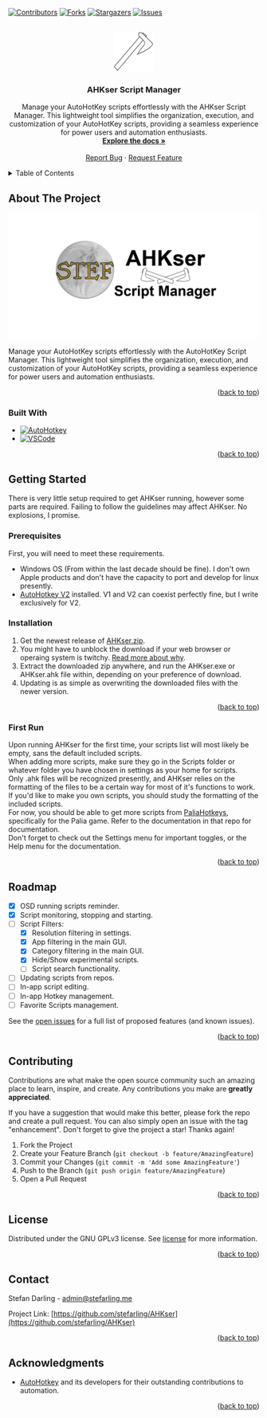 <!-- Improved compatibility of back to top link: See: https://github.com/othneildrew/Best-README-Template/pull/73 -->
<a name="readme-top"></a>
<!--
*** Thanks to https://github.com/othneildrew/Best-README-Template for making an awesome README.md template!
-->



<!-- PROJECT SHIELDS -->
<!--
*** I'm using markdown "reference style" links for readability.
*** Reference links are enclosed in brackets [ ] instead of parentheses ( ).
*** See the bottom of this document for the declaration of the reference variables
*** for contributors-url, forks-url, etc. This is an optional, concise syntax you may use.
*** https://www.markdownguide.org/basic-syntax/#reference-style-links
-->
[![Contributors][contributors-shield]][contributors-url]
[![Forks][forks-shield]][forks-url]
[![Stargazers][stars-shield]][stars-url]
[![Issues][issues-shield]][issues-url]



<!-- PROJECT LOGO -->
<br />
<div align="center">
  <a href="https://github.com/stefarling/AHKser">
    <img src="./images/logo.png" alt="AHKser Logo" width="80" height="80">
  </a>

<h3 align="center">AHKser Script Manager</h3>

  <p align="center">
    Manage your AutoHotKey scripts effortlessly with the AHKser Script Manager. This lightweight tool simplifies the organization, execution, and customization of your AutoHotKey scripts, providing a seamless experience for power users and automation enthusiasts.
    <br />
    <a href="https://github.com/stefarling/AHKser/wiki"><strong>Explore the docs »</strong></a>
    <br />
    <br />
    <a href="https://github.com/Stefarling/AHKser/issues/new?assignees=Stefarling&labels=bug&projects=&template=bug_report.md&title=%5BBUG%5D+Short+Bug+Description">Report Bug</a>
    ·
    <a href="https://github.com/Stefarling/AHKser/issues/new?assignees=Stefarling&labels=enhancement&projects=&template=feature_request.md&title=%5BFEATURE%5D+Short+Feature+Description">Request Feature</a>
  </p>
</div>



<!-- TABLE OF CONTENTS -->
<details>
  <summary>Table of Contents</summary>
  <ol>
    <li>
      <a href="#about-the-project">About The Project</a>
      <ul>
        <li><a href="#built-with">Built With</a></li>
      </ul>
    </li>
    <li>
      <a href="#getting-started">Getting Started</a>
      <ul>
        <li><a href="#prerequisites">Prerequisites</a></li>
        <li><a href="#installation">Installation</a></li>
      </ul>
    </li>
    <li><a href="#roadmap">Roadmap</a></li>
    <li><a href="#contributing">Contributing</a></li>
    <li><a href="#license">License</a></li>
    <li><a href="#contact">Contact</a></li>
    <li><a href="#acknowledgments">Acknowledgments</a></li>
  </ol>
</details>



<!-- ABOUT THE PROJECT -->
## About The Project

[![Product Name Screen Shot][product-banner]](https://github.com/Stefarling/AHKser)

Manage your AutoHotKey scripts effortlessly with the AutoHotKey Script Manager. This lightweight tool simplifies the organization, execution, and customization of your AutoHotKey scripts, providing a seamless experience for power users and automation enthusiasts.

<p align="right">(<a href="#readme-top">back to top</a>)</p>



### Built With

* [![AutoHotkey][AutoHotkey]][AutoHotkey-url]
* [![VSCode][VSCode]][VSCode-url]

<p align="right">(<a href="#readme-top">back to top</a>)</p>



<!-- GETTING STARTED -->
## Getting Started

There is very little setup required to get AHKser running, however some parts are required. Failing to follow the guidelines may affect AHKser. No explosions, I promise.

### Prerequisites

First, you will need to meet these requirements.
* Windows OS (From within the last decade should be fine). I don't own Apple products and don't have the capacity to port and develop for linux presently.
* [AutoHotkey V2](https://www.autohotkey.com/) installed. V1 and V2 can coexist perfectly fine, but I write exclusively for V2.


### Installation

1. Get the newest release of [AHKser.zip](https://github.com/Stefarling/AHKser/releases/latest).
2. You might have to unblock the download if your web browser or operaing system is twitchy. [Read more about why](https://allaboutcookies.org/antivirus-false-positive).
3. Extract the downloaded zip anywhere, and run the AHKser.exe or AHKser.ahk file within, depending on your preference of download.
4. Updating is as simple as overwriting the downloaded files with the newer version.

<p align="right">(<a href="#readme-top">back to top</a>)</p>

### First Run

Upon running AHKser for the first time, your scripts list will most likely be empty, sans the default included scripts.\
When adding more scripts, make sure they go in the Scripts folder or whatever folder you have chosen in settings as your home for scripts.\
Only .ahk files will be recognized presently, and AHKser relies on the formatting of the files to be a certain way for most of it's functions to work. If you'd like to make you own scripts, you should study the formatting of the included scripts.\
For now, you should be able to get more scripts from [PaliaHotkeys](https://github.com/Stefarling/PaliaHotkeys/releases/latest), specifically for the Palia game. Refer to the documentation in that repo for documentation.\
Don't forget to check out the Settings menu for important toggles, or the Help menu for the documentation.

<p align="right">(<a href="#readme-top">back to top</a>)</p>

<!-- ROADMAP -->
## Roadmap

- [x] OSD running scripts reminder.
- [x] Script monitoring, stopping and starting.
- [ ] Script Filters:
    - [x] Resolution filtering in settings.
    - [x] App filtering in the main GUI.
    - [x] Category filtering in the main GUI.
    - [x] Hide/Show experimental scripts.
    - [ ] Script search functionality.
- [ ] Updating scripts from repos.
- [ ] In-app script editing.
- [ ] In-app Hotkey management.
- [ ] Favorite Scripts management.

See the [open issues](https://github.com/stefarling/AHKser/issues) for a full list of proposed features (and known issues).

<p align="right">(<a href="#readme-top">back to top</a>)</p>



<!-- CONTRIBUTING -->
## Contributing

Contributions are what make the open source community such an amazing place to learn, inspire, and create. Any contributions you make are **greatly appreciated**.

If you have a suggestion that would make this better, please fork the repo and create a pull request. You can also simply open an issue with the tag "enhancement".
Don't forget to give the project a star! Thanks again!

1. Fork the Project
2. Create your Feature Branch (`git checkout -b feature/AmazingFeature`)
3. Commit your Changes (`git commit -m 'Add some AmazingFeature'`)
4. Push to the Branch (`git push origin feature/AmazingFeature`)
5. Open a Pull Request

<p align="right">(<a href="#readme-top">back to top</a>)</p>



<!-- LICENSE -->
## License

Distributed under the GNU GPLv3 license. See [license][license-new-url] for more information.
<p align="right">(<a href="#readme-top">back to top</a>)</p>



<!-- CONTACT -->
## Contact

Stefan Darling -  [admin@stefarling.me](mailto:admin@stefarling.me)

Project Link: [https://github.com/stefarling/AHKser](https://github.com/stefarling/AHKser)

<p align="right">(<a href="#readme-top">back to top</a>)</p>



<!-- ACKNOWLEDGMENTS -->
## Acknowledgments

* [AutoHotkey](https://github.com/AutoHotkey) and its developers for their outstanding contributions to automation.

<p align="right">(<a href="#readme-top">back to top</a>)</p>



<!-- MARKDOWN LINKS & IMAGES -->
<!-- https://www.markdownguide.org/basic-syntax/#reference-style-links -->

[contributors-shield]: https://img.shields.io/github/contributors/stefarling/AHKser.svg?style=for-the-badge
[contributors-url]: https://github.com/stefarling/AHKser/graphs/contributors

[forks-shield]: https://img.shields.io/github/forks/stefarling/AHKser.svg?style=for-the-badge
[forks-url]: https://github.com/stefarling/AHKser/network/members

[stars-shield]: https://img.shields.io/github/stars/stefarling/AHKser.svg?style=for-the-badge
[stars-url]: https://github.com/stefarling/AHKser/stargazers

[issues-shield]: https://img.shields.io/github/issues/stefarling/AHKser.svg?style=for-the-badge
[issues-url]: https://github.com/stefarling/AHKser/issues

[license-new-shield]: https://img.shields.io/github/license/stefarling/AHKser.svg?style=for-the-badge
[license-new-url]: https://github.com/Stefarling/AHKser/blob/main/LICENSE.md

[product-banner]: images/logobanner.png

[VSCode]: https://img.shields.io/badge/VS%20Code-white?style=for-the-badge&logo=visualstudiocode&logoColor=black
[VSCode-url]: https://code.visualstudio.com/

[AutoHotkey]: https://img.shields.io/badge/AutoHotkey-white?style=for-the-badge&logo=autohotkey&logoColor=black
[AutoHotkey-url]: https://www.autohotkey.com/
